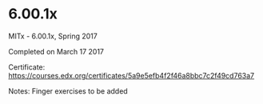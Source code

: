 # 6.00.1x
MITx -  6.00.1x, Spring 2017

Completed on March 17 2017

Certificate: https://courses.edx.org/certificates/5a9e5efb4f2f46a8bbc7c2f49cd763a7

Notes:
  Finger exercises to be added
